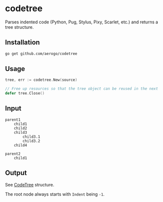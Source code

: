 # codetree

Parses indented code (Python, Pug, Stylus, Pixy, Scarlet, etc.) and returns a tree structure.

## Installation

```bash
go get github.com/aerogo/codetree
```

## Usage

```go
tree, err := codetree.New(source)

// Free up resources so that the tree object can be reused in the next compilation
defer tree.Close()
```

## Input

```
parent1
	child1
	child2
	child3
		child3.1
		child3.2
	child4

parent2
	child1
```

## Output

See [CodeTree](https://github.com/aerogo/codetree/blob/master/CodeTree.go#L9-L14) structure.

The root node always starts with `Indent` being `-1`.
